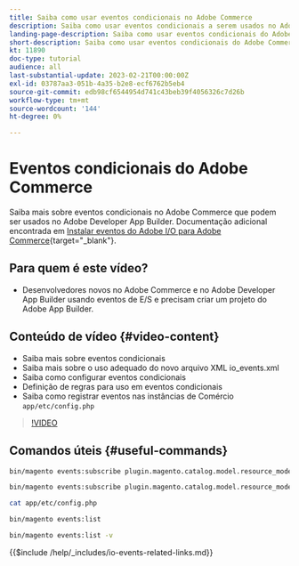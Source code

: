 ```yaml
---
title: Saiba como usar eventos condicionais no Adobe Commerce
description: Saiba como usar eventos condicionais a serem usados no Adobe Developer App Builder.
landing-page-description: Saiba como usar eventos condicionais do Adobe Commerce.
short-description: Saiba como usar eventos condicionais do Adobe Commerce.
kt: 11890
doc-type: tutorial
audience: all
last-substantial-update: 2023-02-21T00:00:00Z
exl-id: 03787aa3-051b-4a35-b2e8-ecf6762b5eb4
source-git-commit: edb98cf6544954d741c43beb39f4056326c7d26b
workflow-type: tm+mt
source-wordcount: '144'
ht-degree: 0%

---
```


# Eventos condicionais do Adobe Commerce

Saiba mais sobre eventos condicionais no Adobe Commerce que podem ser usados no Adobe Developer App Builder. Documentação adicional encontrada em [Instalar eventos do Adobe I/O para Adobe Commerce](https://developer.adobe.com/commerce/events/get-started/conditional-events/){target="_blank"}.

## Para quem é este vídeo?

* Desenvolvedores novos no Adobe Commerce e no Adobe Developer App Builder usando eventos de E/S e precisam criar um projeto do Adobe App Builder.

## Conteúdo de vídeo {#video-content}

* Saiba mais sobre eventos condicionais
* Saiba mais sobre o uso adequado do novo arquivo XML io_events.xml
* Saiba como configurar eventos condicionais
* Definição de regras para uso em eventos condicionais
* Saiba como registrar eventos nas instâncias de Comércio `app/etc/config.php`

>[!VIDEO](https://video.tv.adobe.com/v/3415806?quality=12&learn=on)

## Comandos úteis {#useful-commands}

```bash
bin/magento events:subscribe plugin.magento.catalog.model.resource_model.product.save --fields=sku --fields=qty --fields=category_id

bin/magento events:subscribe plugin.magento.catalog.model.resource_model.product.save_low_stock --parent=plugin.magento.catalog.model.resource_model.product.save --fields=sku --fields=qty --fields=category_id --rules="qty|lessThan|20" --rules="category_id|in|3,4,5"

cat app/etc/config.php

bin/magento events:list

bin/magento events:list -v
```

{{$include /help/_includes/io-events-related-links.md}}
